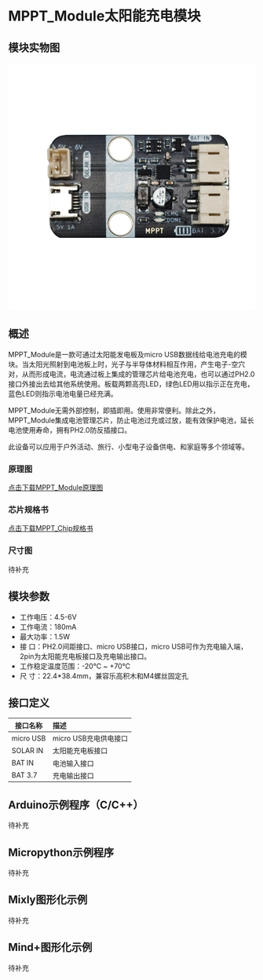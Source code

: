 # MPPT_Module太阳能充电模块

## 模块实物图

![](MPPT_Module.jpg)

## 概述

MPPT_Module是一款可通过太阳能发电板及micro USB数据线给电池充电的模块。当太阳光照射到电池板上时，光子与半导体材料相互作用，产生电子-空穴对，从而形成电流，电流通过板上集成的管理芯片给电池充电，也可以通过PH2.0接口外接出去给其他系统使用。板载两颗高亮LED，绿色LED用以指示正在充电，蓝色LED则指示电池电量已经充满。

MPPT_Module无需外部控制，即插即用。使用非常便利。除此之外，MPPT_Module集成电池管理芯片，防止电池过充或过放，能有效保护电池，延长电池使用寿命，拥有PH2.0防反插接口。

此设备可以应用于户外活动、旅行、小型电子设备供电、和家庭等多个领域等。

### 原理图

[点击下载MPPT_Module原理图](zh-cn/ph2.0_sensors/smart_module/MPPT_Module/MPPT_Module.pdf ':ignore')

### 芯片规格书

[点击下载MPPT_Chip规格书](zh-cn/ph2.0_sensors/smart_module/MPPT_Module/MPPT_Chip.pdf ':ignore')

### 尺寸图

待补充

## 模块参数

- 工作电压：4.5-6V
- 工作电流：180mA
- 最大功率：1.5W
- 接 口：PH2.0间距接口、micro USB接口，micro USB可作为充电输入端，2pin为太阳能充电板接口及充电输出接口。
- 工作稳定温度范围：-20℃ ~ +70℃
- 尺 寸：22.4*38.4mm，兼容乐高积木和M4螺丝固定孔

## 接口定义

| 接口名称 | 描述        |
| -------- | :---------- |
| micro USB | micro USB充电供电接口 |
| SOLAR IN | 太阳能充电板接口 |
| BAT IN | 电池输入接口 |
| BAT 3.7 | 充电输出接口          |

## Arduino示例程序（C/C++）

待补充

## Micropython示例程序

待补充

## Mixly图形化示例

待补充

## Mind+图形化示例

待补充

